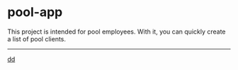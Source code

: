 # pool-app

<p>This project is intended for pool employees. With it, you can quickly create a list of pool clients.<p>
<hr>
  
 <p><a href="https://vladbobarika.github.io/pool-app/">dd</a><p>
